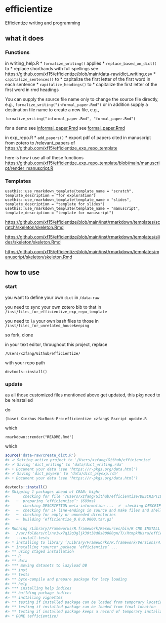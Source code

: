
<!-- README.md is generated from README.Rmd. Please edit that file -->

# efficientize

Efficientize writing and programming

## what it does

### Functions

in writing\_help.R \* `formalize_writing()` applies \*
`replace_based_on_dict()` to \* replace shorthands with full spellings
see
<https://github.com/xf15/efficientize/blob/main/data-raw/dict_writing.csv>
\* `capitalize_sentences()` to \* capitalize the first letter of the
first word in each sentence \* `capitalize_headings()` to \* capitalize
the first letter of the first word in rmd headings

You can supply the source file name only to change the source file
directly, e.g., `formalize_writing("informal_paper.Rmd")` or in addition
supply a destination file name to create a new file, e.g.,

    formalize_writing("informal_paper.Rmd", "formal_paper.Rmd")

for a demo see
[informal\_paper.Rmd](https://github.com/xf15/efficientize/tree/main/vignettes/informal_paper.Rmd)
see
[formal\_paper.Rmd](https://github.com/xf15/efficientize/tree/main/vignettes/formal_paper.Rmd)

in exp\_repo.R \* `add_papers()` \* export pdf of papers cited in
manuscript from zotero to /relevant\_papers of
<https://github.com/xf15/efficientize_exp_repo_template>

here is how i use all of these functions
<https://github.com/xf15/efficientize_exp_repo_template/blob/main/manuscript/render_manuscript.R>

### Templates

    usethis::use_rmarkdown_template(template_name = "scratch", template_description = "for exploration")
    usethis::use_rmarkdown_template(template_name = "slides", template_description = "template for slides")
    usethis::use_rmarkdown_template(template_name = "manuscript", template_description = "template for manuscript")

<https://github.com/xf15/efficientize/blob/main/inst/rmarkdown/templates/scratch/skeleton/skeleton.Rmd>

<https://github.com/xf15/efficientize/blob/main/inst/rmarkdown/templates/slides/skeleton/skeleton.Rmd>

<https://github.com/xf15/efficientize/blob/main/inst/rmarkdown/templates/manuscript/skeleton/skeleton.Rmd>

## how to use

### start

you want to define your own `dict` in `/data-raw`

you need to sync your own zotero bib to that in
`/inst/files_for_efficientize_exp_repo_template`

you need to `ln` your own bash files to those in
`/inst/files_for_unrelated_housekeeping`

so fork, clone

in your text editor, throughout this project, replace

    /Users/xzfang/Github/efficientize/

with your repo path

    devtools::install()

### update

as all those customized files mentioned above get updated, this pkg need
to be reinstalled

do

    (base) Xinzhus-MacBook-Pro:efficientize xzfang$ Rscript update.R

which

    rmarkdown::render("README.Rmd")

which

``` r
source('data-raw/create_dict.R')
#> ✔ Setting active project to '/Users/xzfang/Github/efficientize'
#> ✔ Saving 'dict_writing' to 'data/dict_writing.rda'
#> • Document your data (see 'https://r-pkgs.org/data.html')
#> ✔ Saving 'dict_psyexp' to 'data/dict_psyexp.rda'
#> • Document your data (see 'https://r-pkgs.org/data.html')

devtools::install()
#> Skipping 1 packages ahead of CRAN: highr
#>      checking for file ‘/Users/xzfang/Github/efficientize/DESCRIPTION’ ...  ✔  checking for file ‘/Users/xzfang/Github/efficientize/DESCRIPTION’
#>   ─  preparing ‘efficientize’: (689ms)
#>      checking DESCRIPTION meta-information ...  ✔  checking DESCRIPTION meta-information
#>   ─  checking for LF line-endings in source and make files and shell scripts
#>   ─  checking for empty or unneeded directories
#>   ─  building ‘efficientize_0.0.0.9000.tar.gz’
#>      
#> Running /Library/Frameworks/R.framework/Resources/bin/R CMD INSTALL \
#>   /var/folders/tl/nv1vx7q12q3gljk30t38d6s80000gn/T//RtmpkRUsra/efficientize_0.0.0.9000.tar.gz \
#>   --install-tests 
#> * installing to library ‘/Library/Frameworks/R.framework/Versions/4.1/Resources/library’
#> * installing *source* package ‘efficientize’ ...
#> ** using staged installation
#> ** R
#> ** data
#> *** moving datasets to lazyload DB
#> ** inst
#> ** tests
#> ** byte-compile and prepare package for lazy loading
#> ** help
#> *** installing help indices
#> ** building package indices
#> ** installing vignettes
#> ** testing if installed package can be loaded from temporary location
#> ** testing if installed package can be loaded from final location
#> ** testing if installed package keeps a record of temporary installation path
#> * DONE (efficientize)
```
